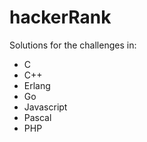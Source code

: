 # hackerRank

Solutions for the challenges in:

- C
- C++
- Erlang
- Go
- Javascript
- Pascal
- PHP
